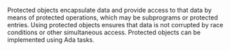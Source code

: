 Protected objects encapsulate data and provide access to that data by means of protected operations, which may be subprograms or protected entries. Using protected objects ensures that data is not corrupted by race conditions or other simultaneous access. Protected objects can be implemented using Ada tasks.